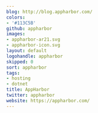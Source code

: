 ```yaml
---
blog: http://blog.appharbor.com/
colors:
- '#113C5B'
github: appharbor
images:
- appharbor-ar21.svg
- appharbor-icon.svg
layout: default
logohandle: appharbor
skipped: 0
sort: appharbor
tags:
- hosting
- dotnet
title: AppHarbor
twitter: appharbor
website: https://appharbor.com/
---
```

